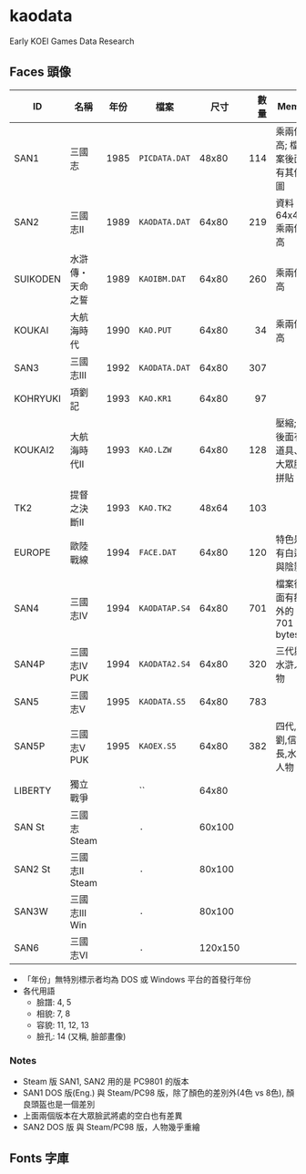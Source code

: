# kaodata
Early KOEI Games Data Research

## Faces 頭像

|    ID    |       名稱       | 年份 |     檔案      |  尺寸   | 數量 |             Memo             |
| -------- | ---------------- | ---- | ------------- | ------- | ---: | ---------------------------- |
| SAN1     | 三國志           | 1985 | `PICDATA.DAT` | 48x80   |  114 | 乘兩倍高; 檔案後面有其他圖   |
| SAN2     | 三國志II         | 1989 | `KAODATA.DAT` | 64x80   |  219 | 資料 64x40, 乘兩倍高         |
| SUIKODEN | 水滸傳・天命之誓 | 1989 | `KAOIBM.DAT`  | 64x80   |  260 | 乘兩倍高                     |
| KOUKAI   | 大航海時代       | 1990 | `KAO.PUT`     | 64x80   |   34 | 乘兩倍高                     |
| SAN3     | 三國志III        | 1992 | `KAODATA.DAT` | 64x80   |  307 |                              |
| KOHRYUKI | 項劉記           | 1993 | `KAO.KR1`     | 64x80   |   97 |                              |
| KOUKAI2  | 大航海時代II     | 1993 | `KAO.LZW`     | 64x80   |  128 | 壓縮; 後面有道具、大眾臉拼貼 |
| TK2      | 提督之決斷II     | 1993 | `KAO.TK2`     | 48x64   |  103 |                              |
| EUROPE   | 歐陸戰線         | 1994 | `FACE.DAT`    | 64x80   |  120 | 特色是有白邊與陰影           |
| SAN4     | 三國志IV         | 1994 | `KAODATAP.S4` | 64x80   |  701 | 檔案後面有額外的 701 bytes   |
| SAN4P    | 三國志IV PUK     | 1994 | `KAODATA2.S4` | 64x80   |  320 | 三代與水滸人物               |
| SAN5     | 三國志V          | 1995 | `KAODATA.S5`  | 64x80   |  783 |                              |
| SAN5P    | 三國志V PUK      | 1995 | `KAOEX.S5`    | 64x80   |  382 | 四代,項劉,信長,水滸人物      |
| LIBERTY  | 獨立戰爭         |      | ``            | 64x80   |      |                              |
| SAN St   | 三國志 Steam     |      | `.`           | 60x100  |      |                              |
| SAN2 St  | 三國志II Steam   |      | `.`           | 80x100  |      |                              |
| SAN3W    | 三國志III Win    |      | `.`           | 80x100  |      |                              |
| SAN6     | 三國志VI         |      | `.`           | 120x150 |      |                              |

* 「年份」無特別標示者均為 DOS 或 Windows 平台的首發行年份
* 各代用語
  * 臉譜: 4, 5
  * 相貌: 7, 8
  * 容貌: 11, 12, 13
  * 臉孔: 14 (又稱, 臉部畫像)

### Notes

* Steam 版 SAN1, SAN2 用的是 PC9801 的版本
* SAN1 DOS 版(Eng.) 與 Steam/PC98 版，除了顏色的差別外(4色 vs 8色), 顏良頭盔也是一個差別
* 上面兩個版本在大眾臉武將處的空白也有差異
* SAN2 DOS 版 與 Steam/PC98 版，人物幾乎重繪

## Fonts 字庫
